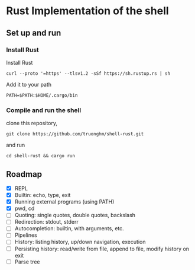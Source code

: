# Rust Implementation of the shell

## Set up and run
### Install Rust

Install Rust

    curl --proto '=https' --tlsv1.2 -sSf https://sh.rustup.rs | sh

Add it to your path

    PATH=$PATH:$HOME/.cargo/bin

### Compile and run the shell

clone this repository,

```shell
git clone https://github.com/truonghm/shell-rust.git
```

and run

```shell
cd shell-rust && cargo run
```

## Roadmap

- [x] REPL  
- [x] Builtin: echo, type, exit  
- [x] Running external programs (using PATH)  
- [x] pwd, cd  
- [ ] Quoting: single quotes, double quotes, backslash  
- [ ] Redirection: stdout, stderr  
- [ ] Autocompletion: builtin, with arguments, etc.  
- [ ] Pipelines  
- [ ] History: listing history, up/down navigation, execution  
- [ ] Persisting history: read/write from file, append to file, modify history on exit  
- [ ] Parse tree  